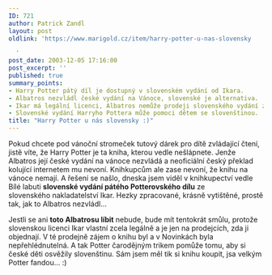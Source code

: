 ```yaml
---
ID: 721
author: Patrick Zandl
layout: post
oldlink: 'https://www.marigold.cz/item/harry-potter-u-nas-slovensky

  '
post_date: 2003-12-05 17:16:00
post_excerpt: ''
published: true
summary_points:
- Harry Potter pátý díl je dostupný v slovenském vydání od Ikara.
- Albatros nezvládl české vydání na Vánoce, slovenské je alternativa.
- Ikar má legální licenci, Albatros nemůže prodeji slovenského vydání zabránit.
- Slovenské vydání Harryho Pottera může pomoci dětem se slovenštinou.
title: "Harry Potter u nás slovensky :)"
---
```


<p>
Pokud chcete pod vánoční stromeček tutový dárek pro dítě zvládající čtení, jistě víte, že Harry Potter je ta kniha, kterou vedle nešlápnete. Jenže Albatros její české vydání na vánoce nezvládá a neoficiální český překlad kolující internetem mu nevoní. Knihkupcům ale zase nevoní, že knihu na vánoce nemají. A řešení se našlo, dneska jsem viděl v knihkupectví vedle Bílé labuti <STRONG>slovenské vydání pátého Potterovského dílu</STRONG> ze slovenského&#160;nakladatelství Ikar. Hezky zpracované, krásně vytištěné, prostě tak, jak to Albatros nezvládl...</p>

<p>
Jestli se ani <STRONG>toto Albatrosu líbit</STRONG> nebude, bude mít tentokrát smůlu, protože slovenskou licenci Ikar vlastní zcela legálně a je jen na prodejcích, zda ji objednají. V té prodejně zájem o knihu byl a v Novinkách byla nepřehlédnutelná. A tak Potter čarodějným trikem pomůže tomu, aby si české děti osvěžily slovenštinu. Sám jsem měl tik si knihu koupit, jsa velkým Potter fandou... :)</p>